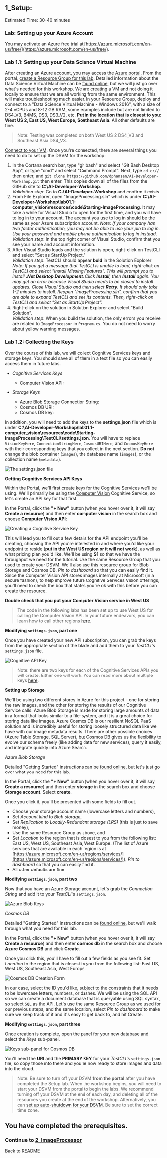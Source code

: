 ## 1_Setup:
Estimated Time: 30-40 minutes

### Lab: Setting up your Azure Account

You may activate an Azure free trial at [https://azure.microsoft.com/en-us/free/](https://azure.microsoft.com/en-us/free/).  

### Lab 1.1: Setting up your Data Science Virtual Machine

After creating an Azure account, you may access the [Azure portal](https://portal.azure.com). From the portal, [create a Resource Group for this lab](https://docs.microsoft.com/en-us/azure/azure-resource-manager/resource-group-portal). Detailed information about the Data Science Virtual Machine can be [found online](https://docs.microsoft.com/en-us/azure/machine-learning/data-science-virtual-machine/overview), but we will just go over what's needed for this workshop. We are creating a VM and not doing it locally to ensure that we are all working from the same environment. This will make troubleshooting much easier. In your Resource Group, deploy and connect to a "Data Science Virtual Machine - Windows 2016", with a size of 2-4 vCPUs and 8-12 GB RAM, some examples include but are not limited to DS4_V3, B4MS, DS3, DS3_V2, etc. **Put in the location that is closest to you: West US 2, East US, West Europe, Southeast Asia**. All other defaults are fine. 
> Note: Testing was completed on both West US 2 DS4_V3 and Southeast Asia DS4_V3.

[Connect to your VM](https://docs.microsoft.com/en-us/azure/virtual-machines/windows/connect-logon). Once you're connected, there are several things you need to do to set up the DSVM for the workshop:

1. In the Cortana search bar, type "git bash" and select "Git Bash Desktop App", or type "cmd" and select "Command Prompt". Next, type `cd c://` then enter, and `git clone https://github.com/dphansen/AI-Developer-Workshop.git` then enter. This copies down all of the files from the GitHub site to **C:\AI-Developer-Workshop**.  
*Validation step*: Go to **C:\AI-Developer-Workshop** and confirm it exists.
2. From File Explorer, open "ImageProcessing.sln" which is under **C:\AI-Developer-Workshop\lab01.1-computer_vision\resources\code\Starting-ImageProcessing**. It may take a while for Visual Studio to open for the first time, and you will have to log in to your account. The account you use to log in should be the same as your Azure subscription account. *Note: If your company has two factor authentication, you may not be able to use your pin to log in. Use your password and mobile phone authentication to log in instead.*  
*Validation step*: In the top right corner of Visual Studio, confirm that you see your name and account information.
3. After Visual Studio loads and the solution is open, right-click on TestCLI and select "Set as StartUp Project."        
*Validation step*: TestCLI should appear **bold** in the Solution Explorer  
*Note: If you get a message that TestCLI is unable to load, right-click on TestCLI and select "Install Missing Features". This will prompt you to install **.Net Desktop Development**. Click **Install**, then **Install** again. You may get an error because Visual Studio needs to be closed to install updates. Close Visual Studio and then select **Retry**. It should only take 1-2 minutes to install. Reopen "ImageProcessing.sln", confirm that you are able to expand TestCLI and see its contents. Then, right-click on TestCLI and select "Set as StartUp Project".*
4. Right-click on the solution in Solution Explorer and select "Build Solution".  
*Validation step*: When you build the solution, the only errors you receive are related to `ImageProcessor` in `Program.cs`. You do not need to worry about yellow warning messages.


### Lab 1.2: Collecting the Keys ###

Over the course of this lab, we will collect Cognitive Services keys and storage keys. You should save all of them in a text file so you can easily access them in future labs. 

- _Cognitive Services Keys_
  - Computer Vision API:

- _Storage Keys_
  - Azure Blob Storage Connection String:
  - Cosmos DB URI:
  - Cosmos DB key:  


In addition, you will need to add the keys to the **settings.json** file which is under **C:\AI-Developer-Workshop\lab01.1-computer_vision\resources\code\Starting-ImageProcessing\TestCLI\settings.json**. You will have to replace `VisionKeyHere`, `ConnectionStringHere`, `CosmosURIHere`, and `CosmosKeyHere` with their corresponding keys that you collect in the next section. **Do not** change the blob container (`images`), the database name (`images`), or the collection name (`metadata`).

![The settings.json file](./resources/assets/SettingsJson.png)

**Getting Cognitive Services API Keys**

Within the Portal, we'll first create keys for the Cognitive Services we'll be using. We'll primarily be using the [Computer Vision](https://www.microsoft.com/cognitive-services/en-us/computer-vision-api) Cognitive Service, so let's create an API key for that first.

In the Portal, click the **"+ New"** button (when you hover over it, it will say **Create a resource**) and then enter **computer vision** in the search box and choose **Computer Vision API**:

![Creating a Cognitive Service Key](./resources/assets/new-cognitive-services.PNG)

This will lead you to fill out a few details for the API endpoint you'll be creating, choosing the API you're interested in and where you'd like your endpoint to reside (**put in the West US region or it will not work**), as well as what pricing plan you'd like. We'll be using **S1** so that we have the throughput we need for the tutorial. Use the same Resource Group that you used to create your DSVM. We'll also use this resource group for Blob Storage and Cosmos DB. _Pin to dashboard_ so that you can easily find it. Since the Computer Vision API stores images internally at Microsoft (in a secure fashion), to help improve future Cognitive Services Vision offerings, you'll need to check the box that states you're ok with this before you can create the resource.

**Double check that you put your Computer Vision service in West US**  

> The code in the following labs has been set up to use West US for calling the Computer Vision API. In your future endeavors, you can learn how to call other regions [here](https://docs.microsoft.com/en-us/azure/cognitive-services/Computer-vision/Vision-API-How-to-Topics/HowToSubscribe).


**Modifying `settings.json`, part one**

Once you have created your new API subscription, you can grab the keys from the appropriate section of the blade and add them to your  _TestCLI's_ `settings.json` file.

![Cognitive API Key](./resources/assets/cognitive-keys.PNG)

>Note: there are two keys for each of the Cognitive Services APIs you will create. Either one will work. You can read more about multiple keys [here](https://blogs.msdn.microsoft.com/mast/2013/11/06/why-does-an-azure-storage-account-have-two-access-keys/).



**Setting up Storage**

We'll be using two different stores in Azure for this project - one for storing the raw images, and the other for storing the results of our Cognitive Service calls. Azure Blob Storage is made for storing large amounts of data in a format that looks similar to a file-system, and it is a great choice for storing data like images. Azure Cosmos DB is our resilient NoSQL PaaS solution and is incredibly useful for storing loosely structured data like we have with our image metadata results. There are other possible choices (Azure Table Storage, SQL Server), but Cosmos DB gives us the flexibility to evolve our schema freely (like adding data for new services), query it easily, and integrate quickly into Azure Search.

_Azure Blob Storage_

Detailed "Getting Started" instructions can be [found online](https://docs.microsoft.com/en-us/azure/storage/storage-dotnet-how-to-use-blobs), but let's just go over what you need for this lab.

In the Portal, click the **"+ New"** button (when you hover over it, it will say **Create a resource**) and then enter **storage** in the search box and choose **Storage account**. Select **create**.

Once you click it, you'll be presented with some fields to fill out. 

- Choose your storage account name (lowercase letters and numbers), 
- Set _Account kind_ to _Blob storage_, 
- Set _Replication_ to _Locally-Redundant storage (LRS)_ (this is just to save money), 
- Use the same Resource Group as above, and 
- Set _Location_ to the region that is closest to you from the following list: East US, West US, Southeast Asia, West Europe.  (The list of Azure services that are available in each region is at [https://azure.microsoft.com/en-us/regions/services/](https://azure.microsoft.com/en-us/regions/services/)). _Pin to dashboard_ so that you can easily find it.
- All other defaults are fine

**Modifying `settings.json`, part two**

Now that you have an Azure Storage account, let's grab the _Connection String_ and add it to your _TestCLI_'s  `settings.json`.

![Azure Blob Keys](./resources/assets/blob-storage-keys.PNG)

_Cosmos DB_

Detailed "Getting Started" instructions can be [found online](https://docs.microsoft.com/en-us/azure/cosmos-db/documentdb-get-started), but we'll walk through what you need for this lab.

In the Portal, click the **"+ New"** button (when you hover over it, it will say **Create a resource**) and then enter **cosmos db** in the search box and choose **Azure Cosmos DB** and click **Create**.

Once you click this, you'll have to fill out a few fields as you see fit. Set _Location_ to the region that is closest to you from the following list: East US, West US, Southeast Asia, West Europe.

![Cosmos DB Creation Form](./resources/assets/create-cosmosdb-formfill.png)

In our case, select the ID you'd like, subject to the constraints that it needs to be lowercase letters, numbers, or dashes. We will be using the SQL API so we can create a document database that is queryable using SQL syntax, so select `SQL` as the  API. Let's use the same Resource Group as we used for our previous steps, and the same location, select _Pin to dashboard_ to make sure we keep track of it and it's easy to get back to, and hit Create.

**Modifying `settings.json`, part three**

Once creation is complete, open the panel for your new database and select the _Keys_ sub-panel.

![Keys sub-panel for Cosmos DB](./resources/assets/docdb-keys.png)

You'll need the **URI** and the **PRIMARY KEY** for your _TestCLI's_ `settings.json` file, so copy those into there and you're now ready to store images and data into the cloud.


> Note: Be sure to turn off your DSVM **from the portal** after you have completed the Setup lab. When the workshop begins, you will need to start your DSVM from the portal to begin the labs. We recommend turning off your DSVM at the end of each day, and deleting all of the resources you create at the end of the workshop. Alternatively, you can [set up auto-shutdown for your DSVM](https://blogs.msdn.microsoft.com/devtestlab/2018/01/02/set-auto-shutdown-for-virtual-machines-in-azure/). Be sure to set the correct time zone.

## You have completed the prerequisites. 


### Continue to [2_ImageProcessor](./2_ImageProcessor.md)



Back to [README](./0_readme.md)
